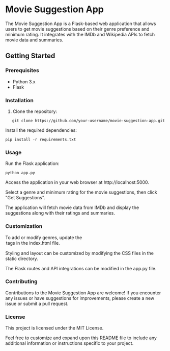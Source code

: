 # Movie Suggestion App

The Movie Suggestion App is a Flask-based web application that allows users to get movie suggestions based on their genre preference and minimum rating. It integrates with the IMDb and Wikipedia APIs to fetch movie data and summaries.

## Getting Started

### Prerequisites

- Python 3.x
- Flask

### Installation

1. Clone the repository:

```
   git clone https://github.com/your-username/movie-suggestion-app.git
```

Install the required dependencies:

```
pip install -r requirements.txt
```

### Usage

Run the Flask application:

```
python app.py
```

Access the application in your web browser at http://localhost:5000.

Select a genre and minimum rating for the movie suggestions, then click "Get Suggestions".

The application will fetch movie data from IMDb and display the suggestions along with their ratings and summaries.

### Customization
To add or modify genres, update the <option> tags in the index.html file.

Styling and layout can be customized by modifying the CSS files in the static directory.

The Flask routes and API integrations can be modified in the app.py file.

### Contributing
Contributions to the Movie Suggestion App are welcome! If you encounter any issues or have suggestions for improvements, please create a new issue or submit a pull request.

### License
This project is licensed under the MIT License.

Feel free to customize and expand upon this README file to include any additional information or instructions specific to your project.